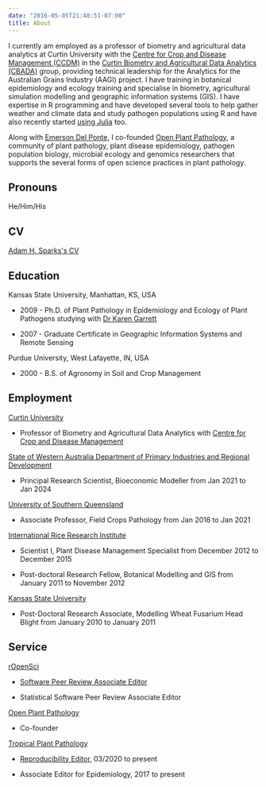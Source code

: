 ```yaml
---
date: "2016-05-05T21:48:51-07:00"
title: About
---
```


I currently am employed as a professor of biometry and agricultural data analytics at Curtin University with the [Centre for Crop and Disease Management (CCDM)](https://ccdm.com.au/) in the [Curtin Biometry and Agricultural Data Analytics (CBADA)](https://github.com/CCDM-CBADA) group, providing technical leadership for the Analytics for the Australian Grains Industry (AAGI) project.
I have training in botanical epidemiology and ecology training and specialise in biometry, agricultural simulation modelling and geographic information systems (GIS).
I have expertise in R programming and have developed several tools to help gather weather and climate data and study pathogen populations using R and have also recently started [using Julia](http://adamhsparks.github.io/Epicrop.jl/) too.

Along with [Emerson Del Ponte](https://emersondelponte.netlify.app), I co-founded [Open Plant Pathology](https://openplantpathology.netlify.app/), a community of plant pathology, plant disease epidemiology, pathogen population biology, microbial ecology and genomics researchers that supports the several forms of open science practices in plant pathology.

## Pronouns

He/Him/His

## CV

[Adam H. Sparks's CV](https://codeberg.org/adamhsparks/AHSparks_CV/src/branch/main/docs/Adam_H_Sparks_CV.pdf)

## Education

Kansas State University, Manhattan, KS, USA

- 2009 - Ph.D. of Plant Pathology in Epidemiology and Ecology of Plant Pathogens studying with [Dr Karen Garrett](https://www.garrettlab.com/garrett/)

- 2007 - Graduate Certificate in Geographic Information Systems and Remote Sensing

Purdue University, West Lafayette, IN, USA

- 2000 - B.S. of Agronomy in Soil and Crop Management

## Employment

[Curtin University](https://curtin.edu.au)

- Professor of Biometry and Agricultural Data Analytics with [Centre for Crop and Disease Management](https://ccdm.com.au/)

[State of Western Australia Department of Primary Industries and Regional Development](https://www.dpird.wa.gov.au/)

- Principal Research Scientist, Bioeconomic Modeller from Jan 2021 to Jan 2024

[University of Southern Queensland](https://unisq.edu.au/)

- Associate Professor, Field Crops Pathology from Jan 2016 to Jan 2021

[International Rice Research Institute](https://irri.org/)

- Scientist I, Plant Disease Management Specialist from December 2012 to December 2015

- Post-doctoral Research Fellow, Botanical Modelling and GIS from January 2011 to November 2012

[Kansas State University](https://www.plantpath.k-state.edu/)

- Post-Doctoral Research Associate, Modelling Wheat Fusarium Head Blight from January 2010 to January 2011

## Service

[rOpenSci](https://ropensci.org/)

- [Software Peer Review Associate Editor](https://ropensci.org/blog/2021/10/12/editors2021/)

- Statistical Software Peer Review Associate Editor

[Open Plant Pathology](https://openplantpathology.org/)

- Co-founder

[Tropical Plant Pathology](https://www.springer.com/life+sciences/plant+sciences/journal/40858)

- [Reproducibility Editor](http://sbfitopatologia.org.br/tpp/post/reproducibility-editor/), 03/2020 to present

- Associate Editor for Epidemiology, 2017 to present
